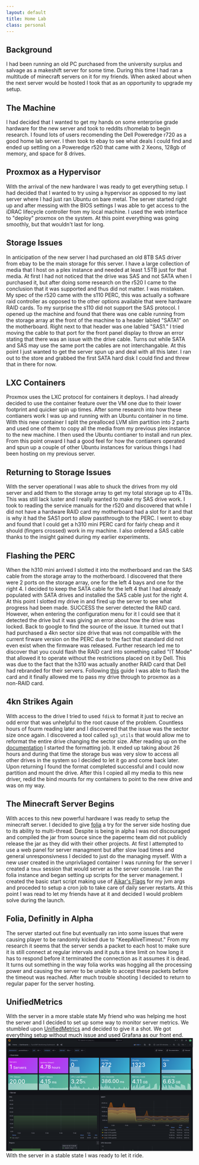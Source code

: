 ```yaml
---
layout: default
title: Home Lab
class: personal
---
```

## Background
I had been running an old PC purchased from the university surplus and salvage as a makeshift server for some time. During this time I had ran a multitude of minecraft servers on it for my friends. When asked about when the next server would be hosted I took that as an opportunity to upgrade my setup.
## The Machine
I had decided that I wanted to get my hands on some enterprise grade hardware for the new server and took to reddits r/homelab to begin research. I found lots of users recomending the Dell Poweredge r720 as a good home lab server. I then took to ebay to see what deals I could find and ended up settling on a Poweredge r520 that came with 2 Xeons, 128gb of memory, and space for 8 drives.
## Proxmox as a Hypervisor
With the arrival of the new hardware I was ready to get everything setup. I had decided that I wanted to try using a hypervisor as opposed to my last server where I had just ran Ubuntu on bare metal. The server started right up and after messing with the BIOS settings I was able to get access to the iDRAC lifecycle controller from my local machine. I used the web interface to "deploy" proxmox on the system. At this point everything was going smoothly, but that wouldn't last for long.
## Storage Issues
In anticipation of the new server I had purchased an old 8TB SAS driver from ebay to be the main storage for this server. I have a large collection of media that I host on a plex instance and needed at least 1.5TB just for that media. At first I had not noticed that the drive was SAS and not SATA when I purchased it, but after doing some research on the r520 I came to the conclusion that it was supported and thus did not matter. I was mistaken. My spec of the r520 came with the s110 PERC, this was actually a software raid controller as opposed to the other options available that were hardware RAID cards. To my surprise the s110 did not support the SAS protocol. I opened up the machine and found that there was one cable running from the storage array at the front of the machine to a header labled "SATA1" on the motherboard. Right next to that header was one labled "SAS1." I tried moving the cable to that port for the front panel display to throw an error stating that there was an issue with the drive cable. Turns out while SATA and SAS may use the same port the cables are not interchangable. At this point I just wanted to get the server spun up and deal with all this later. I ran out to the store and grabbed the first SATA hard disk I could find and threw that in there for now.
## LXC Containers
Proxmox uses the LXC protocol for containers it deploys. I had already decided to use the container feature over the VM one due to their lower footprint and quicker spin up times. After some research into how these contianers work I was up and running with an Ubuntu container in no time. With this new container I split the prealloced LVM slim partition into 2 parts and used one of them to copy all the media from my previous plex instance to the new machine. I then used the Ubuntu contianer to install and run plex. From this point onward I had a good feel for how the contianers operated and spun up a couple of other Ubuntu instances for various things I had been hosting on my previous server.
## Returning to Storage Issues
With the server operational I was able to shuck the drives from my old server and add them to the storage array to get my total storage up to 4TBs. This was still lack luster and I really wanted to make my SAS drive work. I took to reading the service manuals for the r520 and discovered that while I did not have a hardware RAID card my motherboard had a slot for it and that is why it had the SAS1 port to allow passthrough to the PERC. I went to ebay and found that I could get a h310 mini PERC card for fairly cheap and it should (fingers crossed) work in my machine. I also ordered a SAS cable thanks to the insight gained during my earlier experiments.
## Flashing the PERC
When the h310 mini arrived I slotted it into the motherboard and ran the SAS cable from the storage array to the motherboard. I discovered that there were 2 ports on the storage array, one for the left 4 bays and one for the right 4. I decided to keep the SATA cable for the left 4 that I had already populated with SATA drives and installed the SAS cable just for the right 4. At this point I slotted my drive in and fired up the server to see what progress had been made. SUCCESS the server detected the RAID card. However, when entering the configuration menu for it I could see that it detected the drive but it was giving an error about how the drive was locked. Back to google to find the source of the issue. It turned out that I had purchased a 4kn sector size drive that was not compatible with the current firware version on the PERC due to the fact that standard did not even exist when the firmware was released. Further research led me to discover that you could flash the RAID card into something called "IT Mode" that allowed it to operate without the restrictions placed on it by Dell. This was due to the fact that the h310 was actually another RAID card that Dell had rebranded for their servers. Following [this](https://fohdeesha.com/docs/perc.html) guide I was able to flash the card and it finally allowed me to pass my drive through to proxmox as a non-RAID card.
## 4kn Strikes Again
With access to the drive I tried to used `fdisk` to format it just to recive an odd error that was unhelpful to the root cause of the problem. Countless hours of fourm reading later and I discovered that the issue was the sector size once again. I discovered a tool called `sg3_utils` that would allow me to reformat the entire drive changing the sector size. After reading up on the [documentation](https://sg.danny.cz/sg/sg3_utils.html) I started the formatting job. It ended up taking about 26 hours and during that time the storage bus was very slow to access all other drives in the system so I decided to let it go and come back later. Upon returning I found the format completed successful and I could now partition and mount the drive. After this I copied all my media to this new driver, redid the bind mounts for my containers to point to the new drive and was on my way.
## The Minecraft Server Begins
With acces to this new powerful hardware I was ready to setup the minecraft server. I decided to give [folia](https://papermc.io/software/folia) a try for the server side hosting due to its ability to multi-thread. Despite is being in alpha I was not discouraged and compiled the jar from source since the papermc team did not publicly release the jar as they did with their other projects. At first I attempted to use a web panel for server managment but after slow load times and general unresponsivness I decided to just do the managing myself. With a new user created in the unprivliaged container I was running for the server I created a `tmux` session that would server as the server console. I ran the folia instance and began setting up scripts for the server management. I created the basic start script making use of [Aikar's Flags](https://docs.papermc.io/paper/aikars-flags) for my jvm args and proceded to setup a cron job to take care of daily server restarts. At this point I was read to let my friends have at it and decided I would problem solve during the launch.
## Folia, Definitly in Alpha
The server started out fine but eventually ran into some issues that were causing player to be randomly kicked due to "KeepAliveTimeout." From my research it seems that the server sends a packet to each host to make sure it is still connect at regular intervals and it puts a time limit on how long it has to respond before it terminated the connection as it assumes it is dead. It turns out something in the way folia works was hogging all the processing power and causing the server to be unable to accept these packets before the timeout was reached. After much trouble shooting I decided to return to regular paper for the server hosting.
## UnifiedMetrics
With the server in a more stable state My friend who was helping me host the server and I decided to set up some way to monitor server metrics. We stumbled upon [UnifiedMetrics](https://github.com/Cubxity/UnifiedMetrics) and decided to give it a shot. We got everything setup without much issue and used Grafana as our front end.
![image](/personal/images/monitor.png)
With the server in a stable state I was ready to let it ride.

